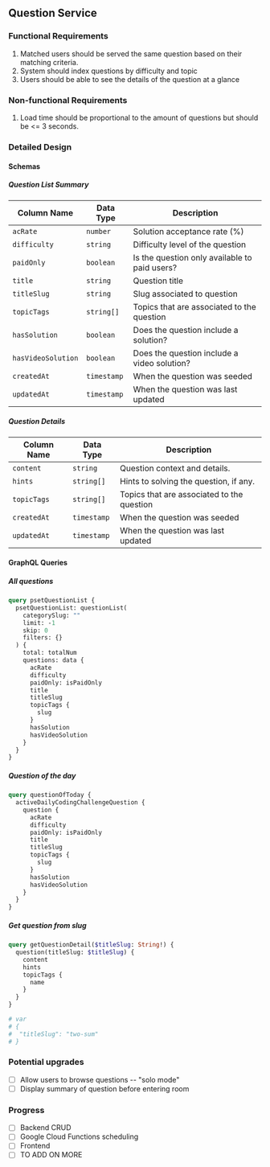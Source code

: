 ## Question Service

### Functional Requirements

1. Matched users should be served the same question based on their matching criteria.
2. System should index questions by difficulty and topic
3. Users should be able to see the details of the question at a glance

### Non-functional Requirements

1. Load time should be proportional to the amount of questions but should be <= 3 seconds.

### Detailed Design

#### Schemas

##### Question List Summary

| Column Name        | Data Type   | Description                                   |
| ------------------ | ----------- | --------------------------------------------- |
| `acRate`           | `number`    | Solution acceptance rate (%)                  |
| `difficulty`       | `string`    | Difficulty level of the question              |
| `paidOnly`         | `boolean`   | Is the question only available to paid users? |
| `title`            | `string`    | Question title                                |
| `titleSlug`        | `string`    | Slug associated to question                   |
| `topicTags`        | `string[]`  | Topics that are associated to the question    |
| `hasSolution`      | `boolean`   | Does the question include a solution?         |
| `hasVideoSolution` | `boolean`   | Does the question include a video solution?   |
| `createdAt`        | `timestamp` | When the question was seeded                  |
| `updatedAt`        | `timestamp` | When the question was last updated            |

##### Question Details

| Column Name | Data Type   | Description                                |
| ----------- | ----------- | ------------------------------------------ |
| `content`   | `string`    | Question context and details.              |
| `hints`     | `string[]`  | Hints to solving the question, if any.     |
| `topicTags` | `string[]`  | Topics that are associated to the question |
| `createdAt` | `timestamp` | When the question was seeded               |
| `updatedAt` | `timestamp` | When the question was last updated         |

#### GraphQL Queries

##### All questions

```graphql
query psetQuestionList {
  psetQuestionList: questionList(
    categorySlug: ""
    limit: -1
    skip: 0
    filters: {}
  ) {
    total: totalNum
    questions: data {
      acRate
      difficulty
      paidOnly: isPaidOnly
      title
      titleSlug
      topicTags {
        slug
      }
      hasSolution
      hasVideoSolution
    }
  }
}
```

##### Question of the day

```graphql
query questionOfToday {
  activeDailyCodingChallengeQuestion {
    question {
      acRate
      difficulty
      paidOnly: isPaidOnly
      title
      titleSlug
      topicTags {
        slug
      }
      hasSolution
      hasVideoSolution
    }
  }
}
```

##### Get question from slug

```graphql
query getQuestionDetail($titleSlug: String!) {
  question(titleSlug: $titleSlug) {
    content
    hints
    topicTags {
      name
    }
  }
}

# var
# {
#  "titleSlug": "two-sum"
# }
```

### Potential upgrades

- [ ] Allow users to browse questions -- "solo mode"
- [ ] Display summary of question before entering room

### Progress

- [ ] Backend CRUD
- [ ] Google Cloud Functions scheduling
- [ ] Frontend
- [ ] TO ADD ON MORE
